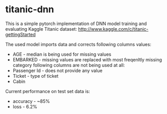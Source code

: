# titanic-dnn

This is a simple pytorch implementation of DNN model training and evaluating Kaggle Titanic dataset:
http://www.kaggle.com/c/titanic-gettingStarted

The used model imports data and corrects following columns values:
- AGE - median is being used for missing values
- EMBARKED - missing values are replaced with most freqenltly missing category
following columns are not being used at all:
- Passenger Id - does not provide any value
- Ticket - type of ticket
- Cabin 

Current performance on test set data is:
- accuracy - ~85%
- loss - 6.2%

